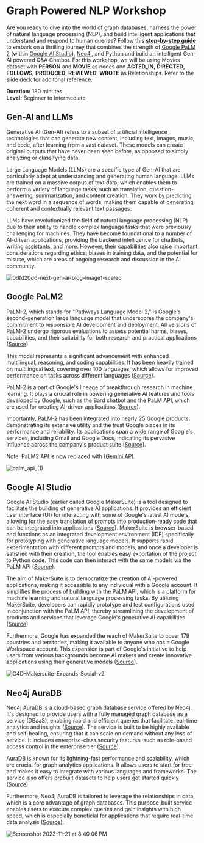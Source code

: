 # Graph Powered NLP Workshop

Are you ready to dive into the world of graph databases, harness the power of natural language processing (NLP), and build intelligent applications that understand and respond to human queries? Follow this [**step-by-step guide**](step-by-step-guide.md) to embark on a thrilling journey that combines the strength of [Google PaLM 2](https://ai.google/discover/palm2/) (within [Google AI Studio](https://developers.generativeai.google/products/makersuite)), [Neo4j](https://neo4j.com/), and Python and build an intelligent Gen-AI powered Q&A Chatbot. For this workshop, we will be using Movies dataset with **PERSON** and **MOVIE** as nodes and **ACTED_IN**, **DIRECTED**, **FOLLOWS**, **PRODUCED**, **REVIEWED**, **WROTE** as Relationships. Refer to the [slide deck](https://github.com/sidagarwal04/graph-powered-nlp-workshop/blob/main/Graph%20Powered%20NLP%20using%20Google%20PaLM%202%2C%20Neo4j%20and%20Python.pdf) for additonal reference.

**Duration:** 180 minutes <br>
**Level:** Beginner to Intermediate

## Gen-AI and LLMs
Generative AI (Gen-AI) refers to a subset of artificial intelligence technologies that can generate new content, including text, images, music, and code, after learning from a vast dataset. These models can create original outputs that have never been seen before, as opposed to simply analyzing or classifying data.

Large Language Models (LLMs) are a specific type of Gen-AI that are particularly adept at understanding and generating human language. LLMs are trained on a massive corpus of text data, which enables them to perform a variety of language tasks, such as translation, question-answering, summarization, and content creation. They work by predicting the next word in a sequence of words, making them capable of generating coherent and contextually relevant text passages.

LLMs have revolutionized the field of natural language processing (NLP) due to their ability to handle complex language tasks that were previously challenging for machines. They have become foundational to a number of AI-driven applications, providing the backend intelligence for chatbots, writing assistants, and more. However, their capabilities also raise important considerations regarding ethics, biases in training data, and the potential for misuse, which are areas of ongoing research and discussion in the AI community.

![0dfd20dd-next-gen-ai-blog-image1-scaled](https://github.com/sidagarwal04/graph-powered-nlp-workshop/assets/2035658/a2685bda-d9b6-4eb9-bdc7-4ab8ab745557)

## Google PaLM2
PaLM-2, which stands for "Pathways Language Model 2," is Google's second-generation large language model that underscores the company's commitment to responsible AI development and deployment. All versions of PaLM-2 undergo rigorous evaluations to assess potential harms, biases, capabilities, and their suitability for both research and practical applications ([Source](https://ai.google/discover/palm2#:~:text=PaLM%202%20is%20grounded%20in,PaLM))​​.

This model represents a significant advancement with enhanced multilingual, reasoning, and coding capabilities. It has been heavily trained on multilingual text, covering over 100 languages, which allows for improved performance on tasks across different languages​​ ([Source](https://blog.google/technology/ai/google-palm-2-ai-large-language-model/#:~:text=PaLM%202%20is%20a%20state,spanning%20more%20than%20100%20languages)).

PaLM-2 is a part of Google's lineage of breakthrough research in machine learning. It plays a crucial role in powering generative AI features and tools developed by Google, such as the Bard chatbot and the PaLM API, which are used for creating AI-driven applications​​ ([Source](https://ai.google/#:~:text=PaLM%202%20is%20our%20next,Our%20quantum%20error%20correction%20milestone)).

Importantly, PaLM-2 has been integrated into nearly 25 Google products, demonstrating its extensive utility and the trust Google places in its performance and reliability. Its applications span a wide range of Google's services, including Gmail and Google Docs, indicating its pervasive influence across the company's product suite​​ ([Source](https://www.cnet.com/tech/computing/palm-2-is-a-major-ai-update-built-into-25-google-products/#:~:text=PaLM%202%20is%20a%20second,Bard%20chatbot%2C%20Gmail%2C%20Google%20Docs)).

Note: PaLM2 API is now replaced with ([Gemini API](https://deepmind.google/technologies/gemini/#introduction).

![palm_api_(1)](https://github.com/sidagarwal04/graph-powered-nlp-workshop/assets/2035658/6fd097f3-8d9a-41f0-8af4-259bd2f7e2d8)

## Google AI Studio
Google AI Studio (earlier called Google MakerSuite) is a tool designed to facilitate the building of generative AI applications. It provides an efficient user interface (UI) for interacting with some of Google's latest AI models, allowing for the easy translation of prompts into production-ready code that can be integrated into applications​​ ([Source](https://developers.googleblog.com/2023/09/make-with-makersuite-part1-introduction.html#:~:text=What%20is%20MakerSuite%3F%20MakerSuite%20is,can%20integrate%20into%20your%20applications)). MakerSuite is browser-based and functions as an integrated development environment (IDE) specifically for prototyping with generative language models. It supports rapid experimentation with different prompts and models, and once a developer is satisfied with their creation, the tool enables easy exportation of the project to Python code. This code can then interact with the same models via the PaLM API​​ ([Source](https://developers.generativeai.google/tutorials/makersuite_quickstart#:~:text=MakerSuite%20is%20a%20browser,Which%20prompt)).

The aim of MakerSuite is to democratize the creation of AI-powered applications, making it accessible to any individual with a Google account. It simplifies the process of building with the PaLM API, which is a platform for machine learning and natural language processing tasks. By utilizing MakerSuite, developers can rapidly prototype and test configurations used in conjunction with the PaLM API, thereby streamlining the development of products and services that leverage Google's generative AI capabilities​​ ([Source](https://www.packtpub.com/article-hub/getting-started-with-google-makersuite#:~:text=Getting%20Started%20with%20Google%20MakerSuite,interacting%20with%20the%20PaLM%20API)).

Furthermore, Google has expanded the reach of MakerSuite to cover 179 countries and territories, making it available to anyone who has a Google Workspace account. This expansion is part of Google's initiative to help users from various backgrounds become AI makers and create innovative applications using their generative models​​ ([Source](https://developers.googleblog.com/2023/08/makersuite-expands-adds-new-features-for-ai-makers.html#:~:text=With%20MakerSuite%20we%20want%20to,with%20a%20Google%20Workspace%20account)).

![G4D-Makersuite-Expands-Social-v2](https://github.com/sidagarwal04/graph-powered-nlp-workshop/assets/2035658/77314bb0-140b-4778-af7e-98bd6fdfb997)


## Neo4j AuraDB
Neo4j AuraDB is a cloud-based graph database service offered by Neo4j. It's designed to provide users with a fully managed graph database as a service (DBaaS), enabling rapid and efficient queries that facilitate real-time analytics and insights ([Source](https://neo4j.com/cloud/platform/aura-graph-database/faq/#:~:text=General%20What%20is%20Neo4j%20AuraDB%3F,time%20analytics%20and%20insights))​​. The service is built to be highly available and self-healing, ensuring that it can scale on demand without any loss of service. It includes enterprise-class security features, such as role-based access control in the enterprise tier ([Source](https://aura.support.neo4j.com/hc/en-us/articles/17081071326739-Neo4j-AuraDB-and-Neo4j-AuraDS-products#:~:text=AuraDB%2C%20is%20the%20Neo4j%20graph,with%20the%20enterprise%20tier%20level))​​.

AuraDB is known for its lightning-fast performance and scalability, which are crucial for graph analytics applications. It allows users to start for free and makes it easy to integrate with various languages and frameworks. The service also offers prebuilt datasets to help users get started quickly​​ ([Source](https://neo4j.com/cloud/aura-free/#:~:text=Neo4j%20AuraDB%20is%20a%20fully,your%20favorite%20languages%20and%20frameworks)).

Furthermore, Neo4j AuraDB is tailored to leverage the relationships in data, which is a core advantage of graph databases. This purpose-built service enables users to execute complex queries and gain insights with high speed, which is especially beneficial for applications that require real-time data analysis ([Source](https://neo4j.com/docs/aura/auradb/#:~:text=Neo4j%20AuraDB%20is%20a%20cloud,support%20in%20this%20overview%20page))​​.

![Screenshot 2023-11-21 at 8 40 06 PM](https://github.com/sidagarwal04/graph-powered-nlp-workshop/assets/2035658/72a40e90-9fb2-441d-bd6b-691c42074859)

